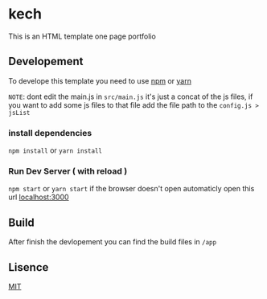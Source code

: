 # kech

This is an HTML template one page portfolio

## Developement

To develope this template you need to use  [npm](https://npmjs.org) or [yarn](https://yarnjs.org)

``NOTE``: dont edit the main.js in ```src/main.js``` it's just a concat of the js files, if you want to add some js files to that file add the file path to the ```config.js > jsList```

### install dependencies 
```npm install``` or ```yarn install```

### Run Dev Server ( with reload )
```npm start``` or ```yarn start```
if the browser doesn't open automaticly open this url [localhost:3000](http://localhsot:3000)

## Build
After finish the devlopement you can find the build files in ```/app``` 

## Lisence
[MIT](https://ar.wikipedia.org/wiki/رخصة_إم_أي_تي)